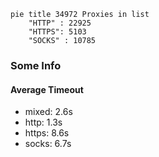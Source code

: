 
```mermaid
pie title 34972 Proxies in list
    "HTTP" : 22925
    "HTTPS": 5103
    "SOCKS" : 10785
```

### Some Info
#### Average Timeout

- mixed: 2.6s
- http: 1.3s
- https: 8.6s
- socks: 6.7s